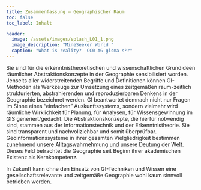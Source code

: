 ```yaml
---
title: Zusammenfassung – Geographischer Raum
toc: false
toc_label: Inhalt

header:
  image: /assets/images/splash_L01_1.png
  image_description: "MineSeeker World "
  caption: "What is reality?  CC0 AG gisma s²r"
---
```


Sie sind für die erkenntnistheoretischen und wissenschaftlichen Grundideen räumlicher Abstraktionskonzepte in der Geographie sensibilisiert worden. 
Jenseits aller widerstreitenden Begriffe und Definitionen können GI-Methoden als Werkzeuge zur Umsetzung eines zeitgemäßen raum-zeitlich strukturierten, abstrahierenden und reproduzierbaren Denkens in der Geographie bezeichnet werden. GI beantwortet demnach nicht nur Fragen im Sinne eines “einfachen” Auskunftssystems, sondern vielmehr wird räumliche Wirklichkeit für Planung, für Analysen, für Wissensgewinnung im GIS generiert/gedacht. Die Abstraktionskonzepte, die hierfür notwendig sind, stammen aus der Informationstechnik und der Erkenntnistheorie. Sie sind transparent und nachvollziehbar und somit überprüfbar. Geoinformationssysteme in ihrer gesamten Vielgliedrigkeit bestimmen zunehmend unsere Alltagswahrnehmung und unsere Deutung der Welt. Dieses Feld betrachtet die Geographie seit Beginn ihrer akademischen Existenz als Kernkompetenz.

In Zukunft kann ohne den Einsatz von GI-Techniken und Wissen eine gesellschaftsrelevante und zeitgemäße  Geographie wohl kaum sinnvoll betrieben werden.
